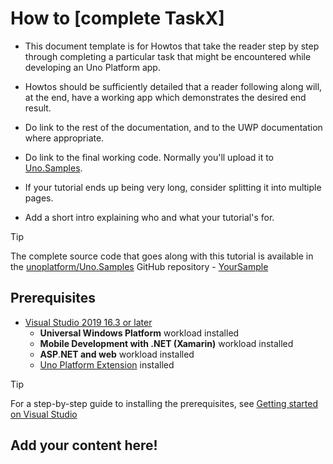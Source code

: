 # How to [complete TaskX]

<!-- For available Markdown syntax, check out https://guides.github.com/features/mastering-markdown/ -->

 * This document template is for Howtos that take the reader step by step through completing a particular task that might be encountered while developing an Uno Platform app.
 * Howtos should be sufficiently detailed that a reader following along will, at the end, have a working app which demonstrates the desired end result.
 * Do link to the rest of the documentation, and to the UWP documentation where appropriate.
 * Do link to the final working code. Normally you'll upload it to [Uno.Samples](https://github.com/unoplatform/Uno.Samples).
 * If your tutorial ends up being very long, consider splitting it into multiple pages.

 * Add a short intro explaining who and what your tutorial's for.

 > [!TIP]
> The complete source code that goes along with this tutorial is available in the [unoplatform/Uno.Samples](https://github.com/unoplatform/Uno.Samples) GitHub repository - [YourSample](https://github.com/unoplatform/Uno.Samples/tree/master/UI/YourSample)

## Prerequisites

* [Visual Studio 2019 16.3 or later](http://www.visualstudio.com/downloads/)
  * **Universal Windows Platform** workload installed
  * **Mobile Development with .NET (Xamarin)** workload installed
  * **ASP**.**NET and web** workload installed
  * [Uno Platform Extension](https://marketplace.visualstudio.com/items?itemName=nventivecorp.uno-platform-addin) installed

> [!Tip]
> For a step-by-step guide to installing the prerequisites, see [Getting started on Visual Studio](https://platform.uno/docs/articles/get-started-vs.html)

## Add your content here!
